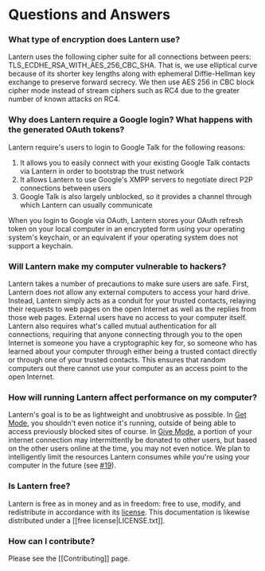 # Questions and Answers

### <a name="encryption"/> What type of encryption does Lantern use?

Lantern uses the following cipher suite for all connections between peers: TLS_ECDHE_RSA_WITH_AES_256_CBC_SHA. That is, we use elliptical curve because of its shorter key lengths along with ephemeral Diffie-Hellman key exchange to preserve forward secrecy. We then use AES 256 in CBC block cipher mode instead of stream ciphers such as RC4 due to the greater number of known attacks on RC4. 

### <a name="google"/> Why does Lantern require a Google login? What happens with the generated OAuth tokens?

Lantern require's users to login to Google Talk for the following reasons:

1. It allows you to easily connect with your existing Google Talk contacts via Lantern in order to bootstrap the trust network
2. It allows Lantern to use Google's XMPP servers to negotiate direct P2P connections between users
3. Google Talk is also largely unblocked, so it provides a channel through which Lantern can usually communicate

When you login to Google via OAuth, Lantern stores your OAuth refresh token on your local computer in an encrypted form using your operating system's keychain, or an equivalent if your operating system does not support a keychain.

### <a name="hackers"/> Will Lantern make my computer vulnerable to hackers?
Lantern takes a number of precautions to make sure users are safe. First, Lantern does not allow any external computers to access your hard drive. Instead, Lantern simply acts as a conduit for your trusted contacts, relaying their requests to web pages on the open Internet as well as the replies from those web pages. External users have no access to your computer itself. Lantern also requires what's called mutual authentication for all connections, requiring that anyone connecting through you to the open Internet is someone you have a cryptographic key for, so someone who has learned about your computer through either being a trusted contact directly or through one of your trusted contacts. This ensures that random computers out there cannot use your computer as an access point to the open Internet.

### <a name="performance"/> How will running Lantern affect performance on my computer?

Lantern's goal is to be as lightweight and unobtrusive as possible. In [Get
Mode](En-User-Guide#wiki-get-mode), you shouldn't even notice it's running,
outside of being able to access previously blocked sites of course. In [Give
Mode](En-User-Guide#wiki-give-mode), a portion of your internet connection may
intermittently be donated to other users, but based on the other users online
at the time, you may not even notice. We plan to intelligently limit the
resources Lantern consumes while you're using your computer in the future (see
[#19](https://github.com/getlantern/lantern/issues/19)).


### <a name="is-lantern-free"/> Is Lantern free?

Lantern is free as in money and as in freedom: free to use, modify, and
redistribute in accordance with its
[license](https://raw.github.com/getlantern/lantern/master/LICENSE). This
documentation is likewise distributed under a [[free license|LICENSE.txt]].


### <a name="contributing"/> How can I contribute?

Please see the [[Contributing]] page.